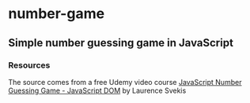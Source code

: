 # number-game

## Simple number guessing game in JavaScript

### Resources

The source comes from a free Udemy video course [JavaScript Number Guessing Game - JavaScript DOM](https://www.udemy.com/course/javascript-number-game/) by Laurence Svekis
